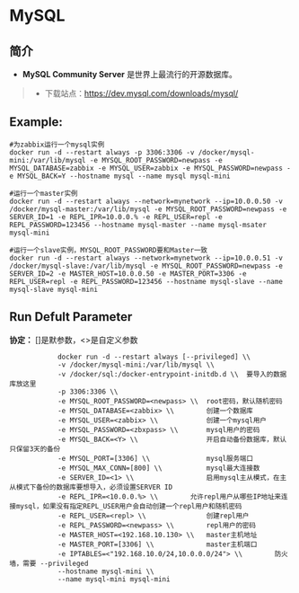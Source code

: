 MySQL
===
## 简介
* **MySQL Community Server** 是世界上最流行的开源数据库。
> * 下载站点：https://dev.mysql.com/downloads/mysql/


## Example:

    #为zabbix运行一个mysql实例
    docker run -d --restart always -p 3306:3306 -v /docker/mysql-mini:/var/lib/mysql -e MYSQL_ROOT_PASSWORD=newpass -e MYSQL_DATABASE=zabbix -e MYSQL_USER=zabbix -e MYSQL_PASSWORD=newpass -e MYSQL_BACK=Y --hostname mysql --name mysql mysql-mini

    #运行一个master实例
    docker run -d --restart always --network=mynetwork --ip=10.0.0.50 -v /docker/mysql-master:/var/lib/mysql -e MYSQL_ROOT_PASSWORD=newpass -e SERVER_ID=1 -e REPL_IPR=10.0.0.% -e REPL_USER=repl -e REPL_PASSWORD=123456 --hostname mysql-master --name mysql-msater mysql-mini

    #运行一个slave实例，MYSQL_ROOT_PASSWORD要和Master一致
    docker run -d --restart always --network=mynetwork --ip=10.0.0.51 -v /docker/mysql-slave:/var/lib/mysql -e MYSQL_ROOT_PASSWORD=newpass -e SERVER_ID=2 -e MASTER_HOST=10.0.0.50 -e MASTER_PORT=3306 -e REPL_USER=repl -e REPL_PASSWORD=123456 --hostname mysql-slave --name mysql-slave mysql-mini


## Run Defult Parameter
**协定：** []是默参数，<>是自定义参数

				docker run -d --restart always [--privileged] \\
				-v /docker/mysql-mini:/var/lib/mysql \\
				-v /docker/sql:/docker-entrypoint-initdb.d \\  要导入的数据库放这里
				-p 3306:3306 \\
				-e MYSQL_ROOT_PASSWORD=<newpass> \\  root密码，默认随机密码
				-e MYSQL_DATABASE=<zabbix> \\        创建一个数据库
				-e MYSQL_USER=<zabbix> \\            创建一个mysql用户
				-e MYSQL_PASSWORD=<zbxpass> \\       mysql用户的密码
				-e MYSQL_BACK=<Y> \\                 开启自动备份数据库，默认只保留3天的备份
				-e MYSQL_PORT=[3306] \\              mysql服务端口
				-e MYSQL_MAX_CONN=[800] \\           mysql最大连接数
				-e SERVER_ID=<1> \\                  启用mysql主从模式，在主从模式下备份的数据库要想导入，必须设置SERVER ID
				-e REPL_IPR=<10.0.0.%> \\        允许repl用户从哪些IP地址来连接mysql，如果没有指定REPL_USER用户会自动创建一个repl用户和随机密码
				-e REPL_USER=<repl> \\               创建repl用户
				-e REPL_PASSWORD=<newpass> \\        repl用户的密码
				-e MASTER_HOST=<192.168.10.130> \\   master主机地址
				-e MASTER_PORT=[3306] \\             master主机端口
				-e IPTABLES=<"192.168.10.0/24,10.0.0.0/24"> \\        防火墙，需要 --privileged
				--hostname mysql-mini \\
				--name mysql-mini mysql-mini
